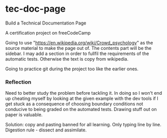 # tec-doc-page
Build a Technical Documentation Page

A certification project on freeCodeCamp

Going to use "https://en.wikipedia.org/wiki/Crowd_psychology" as the source material to make the page out of. The contents part will be the sidebar. I may add a section in order to fullfil the requirements of the automatic tests. Otherwise the text is copy from wikipedia. 

Going to practice git during the project too like the earlier ones.

### Reflection

Need to better study the problem before tackling it. In doing so I won't end up cheating myself by looking at the given example with the dev tools if I get stuck as a consequence of choosing boundary conditions not conducive to being graded on the automated tests. Drawing stuff out on paper is valuable.

Solution: copy and pasting banned for all learning. Only typing line by line. Digestion rule - dissect and assimilate.  

